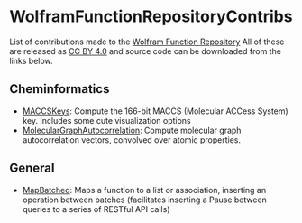 # WolframFunctionRepositoryContribs
List of contributions made to the [Wolfram Function Repository](https://resources.wolframcloud.com/FunctionRepository)  All of these are released as [CC BY 4.0](https://creativecommons.org/licenses/by/4.0/) and source code can be downloaded from the links below.

## Cheminformatics

* [MACCSKeys](https://resources.wolframcloud.com/FunctionRepository/resources/MACCSKeys): Compute the 166-bit MACCS (Molecular ACCess System) key. Includes some cute visualization options
* [MolecularGraphAutocorrelation](https://resources.wolframcloud.com/FunctionRepository/resources/MolecularGraphAutocorrelation): Compute molecular graph autocorrelation vectors, convolved over atomic properties.

## General

* [MapBatched](https://resources.wolframcloud.com/FunctionRepository/resources/MapBatched): Maps a function to a list or association, inserting an operation between batches (facilitates inserting a Pause between queries to a series of RESTful API calls)

